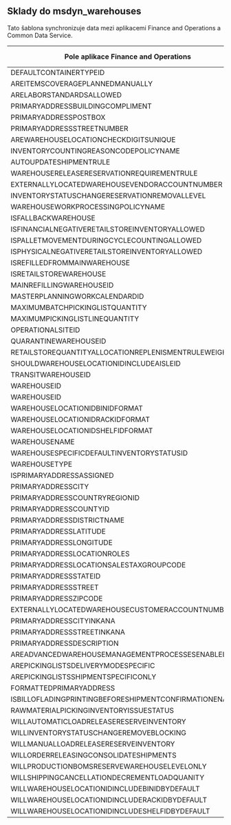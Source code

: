 ## <a name="warehouses-to-msdyn_warehouses"></a>Sklady do msdyn_warehouses

Tato šablona synchronizuje data mezi aplikacemi Finance and Operations a Common Data Service.

Pole aplikace Finance and Operations | Typ mapování | Jiné pole Dynamics 365 | Výchozí hodnota
---|---|---|---
DEFAULTCONTAINERTYPEID | >< | msdyn_defaultcontainertypeid | 
AREITEMSCOVERAGEPLANNEDMANUALLY | >< | msdyn_areitemscoverageplannedmanually | 
ARELABORSTANDARDSALLOWED | >< | msdyn_arelaborstandardsallowed | 
PRIMARYADDRESSBUILDINGCOMPLIMENT | >< | msdyn_primaryaddressbuildingcompliment | 
PRIMARYADDRESSPOSTBOX | >< | msdyn_primaryaddresspostbox | 
PRIMARYADDRESSSTREETNUMBER | >< | msdyn_primaryaddressstreetnumber | 
AREWAREHOUSELOCATIONCHECKDIGITSUNIQUE | >< | msdyn_arewarehouselocationcheckdigitsunique | 
INVENTORYCOUNTINGREASONCODEPOLICYNAME | >< | msdyn_inventorycountingreasoncodepolicyname | 
AUTOUPDATESHIPMENTRULE | >< | msdyn_autoupdateshipmentrule | 
WAREHOUSERELEASERESERVATIONREQUIREMENTRULE | >< | msdyn_warehousereleasereservationrequirement | 
EXTERNALLYLOCATEDWAREHOUSEVENDORACCOUNTNUMBER | >< | msdyn_externallylocatedwarehousevendoraccountnu | 
INVENTORYSTATUSCHANGERESERVATIONREMOVALLEVEL | >< | msdyn_inventorystatuschangereservationremoval | 
WAREHOUSEWORKPROCESSINGPOLICYNAME | >< | msdyn_warehouseworkprocessingpolicyname | 
ISFALLBACKWAREHOUSE | >< | msdyn_isfallbackwarehouse | 
ISFINANCIALNEGATIVERETAILSTOREINVENTORYALLOWED | >< | msdyn_financialnegativestoreinventoryallowed | 
ISPALLETMOVEMENTDURINGCYCLECOUNTINGALLOWED | >< | msdyn_palletmovementduringcyclecountingallowed | 
ISPHYSICALNEGATIVERETAILSTOREINVENTORYALLOWED | >< | msdyn_physicalnegativestoreinventoryallowed | 
ISREFILLEDFROMMAINWAREHOUSE | >< | msdyn_isrefilledfrommainwarehouse | 
ISRETAILSTOREWAREHOUSE | >< | msdyn_isretailstorewarehouse | 
MAINREFILLINGWAREHOUSEID | >< | msdyn_mainrefillingwarehouse.msdyn_warehouseidentifier | 
MASTERPLANNINGWORKCALENDARDID | >< | msdyn_masterplanningworkcalendarid | 
MAXIMUMBATCHPICKINGLISTQUANTITY | >< | msdyn_maximumbatchpickinglistquantity | 
MAXIMUMPICKINGLISTLINEQUANTITY | >< | msdyn_maximumpickinglistlinequantity | 
OPERATIONALSITEID | >< | msdyn_operationalsite.msdyn_siteid | 
QUARANTINEWAREHOUSEID | >< | msdyn_quarantinewarehouse.msdyn_warehouseidentifier | 
RETAILSTOREQUANTITYALLOCATIONREPLENISMENTRULEWEIGHT | >< | msdyn_storeqtyallocationreplenishmentweight | 
SHOULDWAREHOUSELOCATIONIDINCLUDEAISLEID | >< | msdyn_shouldwarehouselocationincludeaisleid | 
TRANSITWAREHOUSEID | >< | msdyn_transitwarehouse.msdyn_warehouseidentifier | 
WAREHOUSEID | >< | msdyn_warehouseidentifier | 
WAREHOUSEID | >> | msdyn_name | 
WAREHOUSELOCATIONIDBINIDFORMAT | >< | msdyn_warehouselocationidbinidformat | 
WAREHOUSELOCATIONIDRACKIDFORMAT | >< | msdyn_warehouselocationidrackidformat | 
WAREHOUSELOCATIONIDSHELFIDFORMAT | >< | msdyn_warehouselocationidshelfidformat | 
WAREHOUSENAME | >< | msdyn_description | 
WAREHOUSESPECIFICDEFAULTINVENTORYSTATUSID | >< | msdyn_warehousespecificdefaultinventorystatusid | 
WAREHOUSETYPE | >< | msdyn_warehousetype | 
ISPRIMARYADDRESSASSIGNED | >< | msdyn_isprimaryaddressassigned | 
PRIMARYADDRESSCITY | >< | msdyn_primaryaddresscity | 
PRIMARYADDRESSCOUNTRYREGIONID | >< | msdyn_primaryaddresscountryregionid | 
PRIMARYADDRESSCOUNTYID | >< | msdyn_primaryaddresscountyid | 
PRIMARYADDRESSDISTRICTNAME | >< | msdyn_primaryaddressdistrictname | 
PRIMARYADDRESSLATITUDE | >< | msdyn_primaryaddresslatitude | 
PRIMARYADDRESSLONGITUDE | >< | msdyn_primaryaddresslongitude | 
PRIMARYADDRESSLOCATIONROLES | >< | msdyn_primaryaddresslocationroles | 
PRIMARYADDRESSLOCATIONSALESTAXGROUPCODE | >< | msdyn_primaryaddresslocationsalestaxgroupcode | 
PRIMARYADDRESSSTATEID | >< | msdyn_primaryaddressstateid | 
PRIMARYADDRESSSTREET | >< | msdyn_primaryaddressstreet | 
PRIMARYADDRESSZIPCODE | >< | msdyn_primaryaddresszipcode | 
EXTERNALLYLOCATEDWAREHOUSECUSTOMERACCOUNTNUMBER | >< | msdyn_externallylocatedwarehousecustomeraccount | 
PRIMARYADDRESSCITYINKANA | >< | msdyn_primaryaddresscityinkana | 
PRIMARYADDRESSSTREETINKANA | >< | msdyn_primaryaddressstreetinkana | 
PRIMARYADDRESSDESCRIPTION | >< | msdyn_primaryaddressdescription | 
AREADVANCEDWAREHOUSEMANAGEMENTPROCESSESENABLED | >< | msdyn_useadvancedwarehousemanagementprocesses | 
AREPICKINGLISTSDELIVERYMODESPECIFIC | >< | msdyn_arepickinglistsdeliverymodespecific | 
AREPICKINGLISTSSHIPMENTSPECIFICONLY | >< | msdyn_arepickinglistshipmentspecificonly | 
FORMATTEDPRIMARYADDRESS | >< | msdyn_formattedprimaryaddress | 
ISBILLOFLADINGPRINTINGBEFORESHIPMENTCONFIRMATIONENABLED | >< | msdyn_printbillofladingbeforeshipconfirmation | 
RAWMATERIALPICKINGINVENTORYISSUESTATUS | >< | msdyn_rawmaterialpickinginventoryissuestatus | 
WILLAUTOMATICLOADRELEASERESERVEINVENTORY | >< | msdyn_willautomaticloadreleaseinventory | 
WILLINVENTORYSTATUSCHANGEREMOVEBLOCKING | >< | msdyn_willinventorystatuschangeremoveblocking | 
WILLMANUALLOADRELEASERESERVEINVENTORY | >< | msdyn_willmanualloadreleasereserveinventory | 
WILLORDERRELEASINGCONSOLIDATESHIPMENTS | >< | msdyn_willorderreleasingconsolidateshipments | 
WILLPRODUCTIONBOMSRESERVEWAREHOUSELEVELONLY | >< | msdyn_productionbomsreservewarehouselevel | 
WILLSHIPPINGCANCELLATIONDECREMENTLOADQUANITY | >< | msdyn_shippingcanceldecrementloadquantity | 
WILLWAREHOUSELOCATIONIDINCLUDEBINIDBYDEFAULT | >< | msdyn_warehouselocationidincludeblindid | 
WILLWAREHOUSELOCATIONIDINCLUDERACKIDBYDEFAULT | >< | msdyn_warehouselocationincluderackidbydefault | 
WILLWAREHOUSELOCATIONIDINCLUDESHELFIDBYDEFAULT | >< | msdyn_warehouselocationidincludeshelfid | 

